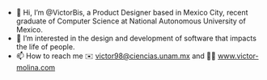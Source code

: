 - 👋 Hi, I’m @VictorBis, a Product Designer based in Mexico City, recent graduate of Computer Science at National Autonomous University of Mexico. 
- 👀 I’m interested in the design and development of software that impacts the life of people.
- 📫 How to reach me ✉️ victor98@ciencias.unam.mx and 👨‍💻 www.victor-molina.com

<!---
VictorBis/VictorBis is a ✨ special ✨ repository because its `README.md` (this file) appears on your GitHub profile.
You can click the Preview link to take a look at your changes.
--->
